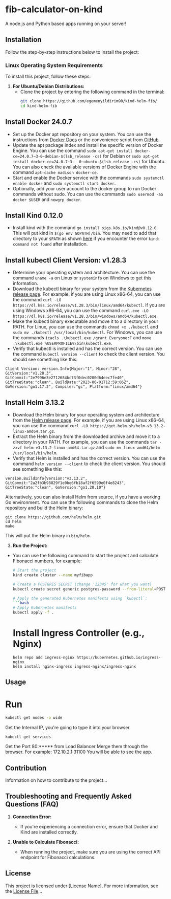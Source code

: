 # fib-calculator-on-kind

A node.js and Python based apps running on your server!

## Installation

Follow the step-by-step instructions below to install the project:

### Linux Operating System Requirements

To install this project, follow these steps:

1. **For Ubuntu/Debian Distributions:**
   - Clone the project by entering the following command in the terminal:
     ```bash
     git clone https://github.com/egemenyildirim90/kind-helm-fib/
     cd kind-helm-fib
     ```
     
  ## Install Docker 24.0.7
 - Set up the Docker apt repository on your system. You can use the instructions from [Docker Docs](^1^) or the convenience script from [GitHub](^5^).
 - Update the apt package index and install the specific version of Docker Engine. You can use the command `sudo apt-get install docker-ce=24.0.7~3-0~debian-$(lsb_release -cs)` for Debian or `sudo apt-get install docker-ce=24.0.7~3- 
 0~ubuntu-$(lsb_release -cs)` for Ubuntu. You can also check the available versions of Docker Engine with the command `apt-cache madison docker-ce`.
 - Start and enable the Docker service with the commands `sudo systemctl enable docker` and `sudo systemctl start docker`.
 - Optionally, add your user account to the docker group to run Docker commands without sudo. You can use the commands `sudo usermod -aG docker $USER` and `newgrp docker`.

  ## Install Kind 0.12.0

- Install kind with the command `go install sigs.k8s.io/kind@v0.12.0`. This will put kind in `$(go env GOPATH)/bin`. You may need to add that directory to your `$PATH` as shown [here](^3^) if you encounter the error `kind: command not found` after installation.
  
## Install kubectl Client Version: v1.28.3

- Determine your operating system and architecture. You can use the command `uname -a` on Linux or `systeminfo` on Windows to get this information.
- Download the kubectl binary for your system from the [Kubernetes release page](^5^). For example, if you are using Linux x86-64, you can use the command `curl -LO https://dl.k8s.io/release/v1.28.3/bin/linux/amd64/kubectl`. If you are using Windows x86-64, you can use the command `curl.exe -LO https://dl.k8s.io/release/v1.28.3/bin/windows/amd64/kubectl.exe`.
- Make the kubectl binary executable and move it to a directory in your PATH. For Linux, you can use the commands `chmod +x ./kubectl` and `sudo mv ./kubectl /usr/local/bin/kubectl`. For Windows, you can use the commands `icacls .\kubectl.exe /grant Everyone:F` and `move .\kubectl.exe %USERPROFILE%\bin\kubectl.exe`.
- Verify that kubectl is installed and has the correct version. You can use the command `kubectl version --client` to check the client version. You should see something like this:

```
Client Version: version.Info{Major:"1", Minor:"28", GitVersion:"v1.28.3", GitCommit:"2e7996e3e2712684bc73f0dec0200d64eec7fe40", GitTreeState:"clean", BuildDate:"2023-06-01T12:59:06Z", GoVersion:"go1.17.2", Compiler:"gc", Platform:"linux/amd64"}
```

## Install Helm 3.13.2
- Download the Helm binary for your operating system and architecture from the [Helm release page](^1^). For example, if you are using Linux x86-64, you can use the command `curl -LO https://get.helm.sh/helm-v3.13.2-linux-amd64.tar.gz`.
- Extract the Helm binary from the downloaded archive and move it to a directory in your PATH. For example, you can use the commands `tar -zxvf helm-v3.13.2-linux-amd64.tar.gz` and `sudo mv linux-amd64/helm /usr/local/bin/helm`.
- Verify that Helm is installed and has the correct version. You can use the command `helm version --client` to check the client version. You should see something like this:

```
version.BuildInfo{Version:"v3.13.2", GitCommit:"2a2fb3b98829f1e0be6fb18af2f6599e0f4e8243", GitTreeState:"clean", GoVersion:"go1.20.10"}
```

Alternatively, you can also install Helm from source, if you have a working Go environment. You can use the following commands to clone the Helm repository and build the Helm binary:

```
git clone https://github.com/helm/helm.git
cd helm
make
```

This will put the Helm binary in `bin/helm`.

3. **Run the Project:**
- You can use the following command to start the project and calculate Fibonacci numbers, for example:
  ```bash
  # Start the project
  kind create cluster --name myfibapp
  
  # Create a POSTGRES SECRET (change '12345' for what you want)
  kubectl create secret generic postgres-password --from-literal=POSTGRES_PASSWORD=12345
  
  # Apply the generated Kubernetes manifests using `kubectl`:
  ```bash
  # Apply Kubernetes manifests
  kubectl apply -f .
  ```
  # Install Ingress Controller (e.g., Nginx)
  ```
  helm repo add ingress-nginx https://kubernetes.github.io/ingress-nginx
  helm install nginx-ingress ingress-nginx/ingress-nginx
  ```

## Usage
# Run
```bash
kubectl get nodes -o wide
```
Get the Internal IP, you're going to type it into your browser. 
```
kubectl get services
```
Get the Port 80:***** from Load Balancer
Merge them through the browser. For example: 172.10.2.1:31100
You will be able to see the app.

## Contribution

Information on how to contribute to the project...

## Troubleshooting and Frequently Asked Questions (FAQ)

1. **Connection Error:**
   - If you're experiencing a connection error, ensure that Docker and Kind are installed correctly.

2. **Unable to Calculate Fibonacci:**
   - When running the project, make sure you are using the correct API endpoint for Fibonacci calculations.

## License

This project is licensed under [License Name]. For more information, see the [License File](LICENSE)...

